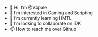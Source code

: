 - 👋 Hi, I’m @V4pale
- 👀 I’m interested in Gaming and Scripting
- 🌱 I’m currently learning HMTL
- 💞️ I’m looking to collaborate on IDK
- 📫 How to reach me over Github

<!---
V4pale/V4pale is a ✨ special ✨ repository because its `README.md` (this file) appears on your GitHub profile.
You can click the Preview link to take a look at your changes.
--->
